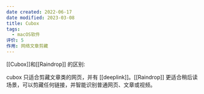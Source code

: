 ```yaml
---
date created: 2022-06-17
date modified: 2023-03-08
title: Cubox
tags:
  - macOS软件
评价: 5
作用: 网络文章剪藏
---
```


[[Cubox]]和[[Raindrop]] 的区别:

cubox 只适合剪藏文章类的网页，并有 [[deeplink]]。[[Raindrop]] 更适合稍后读场景，可以剪藏任何链接，并智能识别普通网页、文章或视频。
